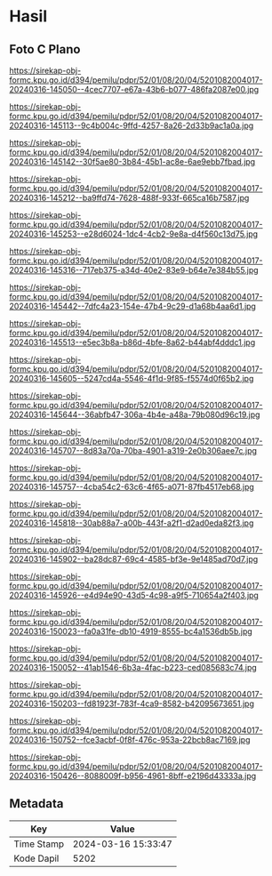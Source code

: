 # Hasil

## Foto C Plano

https://sirekap-obj-formc.kpu.go.id/d394/pemilu/pdpr/52/01/08/20/04/5201082004017-20240316-145050--4cec7707-e67a-43b6-b077-486fa2087e00.jpg

https://sirekap-obj-formc.kpu.go.id/d394/pemilu/pdpr/52/01/08/20/04/5201082004017-20240316-145113--9c4b004c-9ffd-4257-8a26-2d33b9ac1a0a.jpg

https://sirekap-obj-formc.kpu.go.id/d394/pemilu/pdpr/52/01/08/20/04/5201082004017-20240316-145142--30f5ae80-3b84-45b1-ac8e-6ae9ebb7fbad.jpg

https://sirekap-obj-formc.kpu.go.id/d394/pemilu/pdpr/52/01/08/20/04/5201082004017-20240316-145212--ba9ffd74-7628-488f-933f-665ca16b7587.jpg

https://sirekap-obj-formc.kpu.go.id/d394/pemilu/pdpr/52/01/08/20/04/5201082004017-20240316-145253--e28d6024-1dc4-4cb2-9e8a-d4f560c13d75.jpg

https://sirekap-obj-formc.kpu.go.id/d394/pemilu/pdpr/52/01/08/20/04/5201082004017-20240316-145316--717eb375-a34d-40e2-83e9-b64e7e384b55.jpg

https://sirekap-obj-formc.kpu.go.id/d394/pemilu/pdpr/52/01/08/20/04/5201082004017-20240316-145442--7dfc4a23-154e-47b4-9c29-d1a68b4aa6d1.jpg

https://sirekap-obj-formc.kpu.go.id/d394/pemilu/pdpr/52/01/08/20/04/5201082004017-20240316-145513--e5ec3b8a-b86d-4bfe-8a62-b44abf4dddc1.jpg

https://sirekap-obj-formc.kpu.go.id/d394/pemilu/pdpr/52/01/08/20/04/5201082004017-20240316-145605--5247cd4a-5546-4f1d-9f85-f5574d0f65b2.jpg

https://sirekap-obj-formc.kpu.go.id/d394/pemilu/pdpr/52/01/08/20/04/5201082004017-20240316-145644--36abfb47-306a-4b4e-a48a-79b080d96c19.jpg

https://sirekap-obj-formc.kpu.go.id/d394/pemilu/pdpr/52/01/08/20/04/5201082004017-20240316-145707--8d83a70a-70ba-4901-a319-2e0b306aee7c.jpg

https://sirekap-obj-formc.kpu.go.id/d394/pemilu/pdpr/52/01/08/20/04/5201082004017-20240316-145757--4cba54c2-63c6-4f65-a071-87fb4517eb68.jpg

https://sirekap-obj-formc.kpu.go.id/d394/pemilu/pdpr/52/01/08/20/04/5201082004017-20240316-145818--30ab88a7-a00b-443f-a2f1-d2ad0eda82f3.jpg

https://sirekap-obj-formc.kpu.go.id/d394/pemilu/pdpr/52/01/08/20/04/5201082004017-20240316-145902--ba28dc87-69c4-4585-bf3e-9e1485ad70d7.jpg

https://sirekap-obj-formc.kpu.go.id/d394/pemilu/pdpr/52/01/08/20/04/5201082004017-20240316-145926--e4d94e90-43d5-4c98-a9f5-710654a2f403.jpg

https://sirekap-obj-formc.kpu.go.id/d394/pemilu/pdpr/52/01/08/20/04/5201082004017-20240316-150023--fa0a31fe-db10-4919-8555-bc4a1536db5b.jpg

https://sirekap-obj-formc.kpu.go.id/d394/pemilu/pdpr/52/01/08/20/04/5201082004017-20240316-150052--41ab1546-6b3a-4fac-b223-ced085683c74.jpg

https://sirekap-obj-formc.kpu.go.id/d394/pemilu/pdpr/52/01/08/20/04/5201082004017-20240316-150203--fd81923f-783f-4ca9-8582-b42095673651.jpg

https://sirekap-obj-formc.kpu.go.id/d394/pemilu/pdpr/52/01/08/20/04/5201082004017-20240316-150752--fce3acbf-0f8f-476c-953a-22bcb8ac7169.jpg

https://sirekap-obj-formc.kpu.go.id/d394/pemilu/pdpr/52/01/08/20/04/5201082004017-20240316-150426--8088009f-b956-4961-8bff-e2196d43333a.jpg


## Metadata

| Key        | Value               |
| ---------- | ------------------- |
| Time Stamp | 2024-03-16 15:33:47 |
| Kode Dapil | 5202                |



